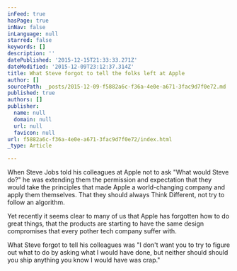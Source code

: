 ```yaml
---
inFeed: true
hasPage: true
inNav: false
inLanguage: null
starred: false
keywords: []
description: ''
datePublished: '2015-12-15T21:33:33.271Z'
dateModified: '2015-12-09T23:12:37.314Z'
title: What Steve forgot to tell the folks left at Apple
author: []
sourcePath: _posts/2015-12-09-f5882a6c-f36a-4e0e-a671-3fac9d7f0e72.md
published: true
authors: []
publisher:
  name: null
  domain: null
  url: null
  favicon: null
url: f5882a6c-f36a-4e0e-a671-3fac9d7f0e72/index.html
_type: Article

---
```

When Steve Jobs told his colleagues at Apple not to ask "What would Steve do?" he was extending them the permission and expectation that they would take the principles that made Apple a world-changing company and apply them themselves. That they should always Think Different, not try to follow an algorithm.

Yet recently it seems clear to many of us that Apple has forgotten how to do great things, that the products are starting to have the same design compromises that every pother tech company suffer with.

What Steve forgot to tell his colleagues was "I don't want you to try to figure out what to do by asking what I would have done, but neither should should you ship anything you know I would have was crap."